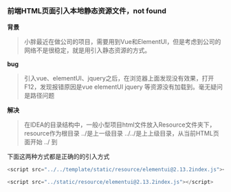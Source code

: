### 前端HTML页面引入本地静态资源文件，not found

**背景**

> 小胖最近在做公司的项目，需要用到Vue和ElementUI，但是考虑到公司的网络不是很稳定，就是用引入静态资源的方式。



**bug**

> 引入vue、elementUI、jquery之后，在浏览器上面发现没有效果，打开F12，发现报错原因是vue elementUI jquery 等资源没有加载到。毫无疑问是路径问题



**解决**

> 在IDEA的目录结构中，一般小型项目html文件放入Resource文件夹下，resource作为根目录 ../是上一级目录  ../../是上上级目录，从当前HTML页面开始 ../ 到



下面这两种方式都是正确的的引入方式

```javascript
<script src="../../template/static/resource/elementui@2.13.2index.js"></script>
```

```javascript
<script src="../static/resource/elementui@2.13.2index.js"></script>
```



